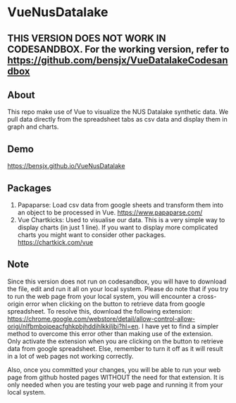 # VueNusDatalake

## THIS VERSION DOES NOT WORK IN CODESANDBOX. For the working version, refer to https://github.com/bensjx/VueDatalakeCodesandbox

## About
This repo make use of Vue to visualize the NUS Datalake synthetic data. We pull data directly from the spreadsheet tabs as csv data and display them in graph and charts.

## Demo
https://bensjx.github.io/VueNusDatalake

## Packages
1. Papaparse: Load csv data from google sheets and transform them into an object to be processed in Vue.
https://www.papaparse.com/
2. Vue Chartkicks: Used to visualise our data. This is a very simple way to display charts (in just 1 line). If you want to display more complicated charts you might want to consider other packages.
https://chartkick.com/vue

## Note
Since this version does not run on codesandbox, you will have to download the file, edit and run it all on your local system. Please do note that if you try to run the web page from your local system, you will encounter a cross-origin error when clicking on the button to retrieve data from google spreadsheet. To resolve this, download the following extension: https://chrome.google.com/webstore/detail/allow-control-allow-origi/nlfbmbojpeacfghkpbjhddihlkkiljbi?hl=en. I have yet to find a simpler method to overcome this error other than making use of the extension.
<br>
Only activate the extension when you are clicking on the button to retrieve data from google spreadsheet. Else, remember to turn it off as it will result in a lot of web pages not working correctly.
<br>

Also, once you committed your changes, you will be able to run your web page from github hosted pages WITHOUT the need for that extension. It is only needed when you are testing your web page and running it from your local system.
